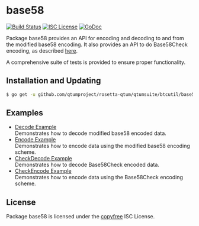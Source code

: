 base58
==========

[![Build Status](http://img.shields.io/travis/btcsuite/btcutil.svg)](https://travis-ci.org/btcsuite/btcutil)
[![ISC License](http://img.shields.io/badge/license-ISC-blue.svg)](http://copyfree.org)
[![GoDoc](https://img.shields.io/badge/godoc-reference-blue.svg)](http://godoc.org/github.com/qtumproject/rosetta-qtum/qtumsuite/btcutil/base58)

Package base58 provides an API for encoding and decoding to and from the
modified base58 encoding.  It also provides an API to do Base58Check encoding,
as described [here](https://en.bitcoin.it/wiki/Base58Check_encoding).

A comprehensive suite of tests is provided to ensure proper functionality.

## Installation and Updating

```bash
$ go get -u github.com/qtumproject/rosetta-qtum/qtumsuite/btcutil/base58
```

## Examples

* [Decode Example](http://godoc.org/github.com/qtumproject/rosetta-qtum/qtumsuite/btcutil/base58#example-Decode)  
  Demonstrates how to decode modified base58 encoded data.
* [Encode Example](http://godoc.org/github.com/qtumproject/rosetta-qtum/qtumsuite/btcutil/base58#example-Encode)  
  Demonstrates how to encode data using the modified base58 encoding scheme.
* [CheckDecode Example](http://godoc.org/github.com/qtumproject/rosetta-qtum/qtumsuite/btcutil/base58#example-CheckDecode)  
  Demonstrates how to decode Base58Check encoded data.
* [CheckEncode Example](http://godoc.org/github.com/qtumproject/rosetta-qtum/qtumsuite/btcutil/base58#example-CheckEncode)  
  Demonstrates how to encode data using the Base58Check encoding scheme.

## License

Package base58 is licensed under the [copyfree](http://copyfree.org) ISC
License.
